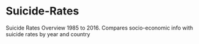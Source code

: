 # Suicide-Rates
Suicide Rates Overview 1985 to 2016. Compares socio-economic info with suicide rates by year and country
